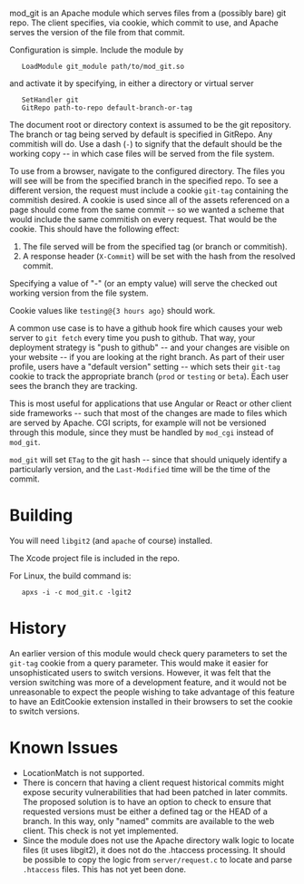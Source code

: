 
mod_git is an Apache module which serves files from a (possibly bare) git repo.  The client specifies, via cookie, which commit to use, and Apache serves the version of the file from that commit.

Configuration is simple.  Include the module by

```
   LoadModule git_module path/to/mod_git.so
```

and activate it by specifying, in either a directory or virtual server

```
   SetHandler git
   GitRepo path-to-repo default-branch-or-tag
```

The document root or directory context is assumed to be the git repository.  The branch or tag being served by default is specified in GitRepo.  Any commitish will do.  Use a dash (`-`) to signify that the default should be the working copy -- in which case files will be served from the file system.

To use from a browser, navigate to the configured directory.  The files you will see will be from the specified branch in the specified repo.  To see a different version, the request must include a cookie `git-tag` containing the commitish desired.  A cookie is used since all of the assets referenced on a page should come from the same commit -- so we wanted a scheme that would include the same commitish on every request.  That would be the cookie.  This should have the following effect:

1.  The file served will be from the specified tag (or branch or commitish).
2.  A response header (`X-Commit`) will be set with the hash from the resolved commit.

Specifying a value of "-" (or an empty value) will serve the checked out working version from the file system.

Cookie values like `testing@{3 hours ago}` should work.

A common use case is to have a github hook fire which causes your web server to `git fetch` every time you push to github.  That way, your deployment strategy is "push to github" -- and your changes are visible on your website -- if you are looking at the right branch.  As part of their user profile, users have a "default version" setting -- which sets their `git-tag` cookie to track the appropriate branch (`prod` or `testing` or `beta`).  Each user sees the branch they are tracking.

This is most useful for applications that use Angular or React or other client side frameworks -- such that most of the changes are made to files which are served by Apache.  CGI scripts, for example will not be versioned through this module, since they must be handled by `mod_cgi` instead of `mod_git`.

`mod_git` will set `ETag` to the git hash -- since that should uniquely identify a particularly version, and the `Last-Modified` time will be the time of the commit.

Building
========

You will need `libgit2` (and `apache` of course) installed.

The Xcode project file is included in the repo.

For Linux, the build command is:

```
   apxs -i -c mod_git.c -lgit2
```

History
=======

An earlier version of this module would check query parameters to set the `git-tag` cookie from a query parameter.  This would make it easier for unsophisticated users to switch versions.  However, it was felt that the version switching was more of a development feature, and it would not be unreasonable to expect the people wishing to take advantage of this feature to have an EditCookie extension installed in their browsers to set the cookie to switch versions.

Known Issues
============

- LocationMatch is not supported.
- There is concern that having a client request historical commits might expose security vulnerabilities that had been patched in later commits.  The proposed solution is to have an option to check to ensure that requested versions must be either a defined tag or the HEAD of a branch.  In this way, only "named" commits are available to the web client.  This check is not yet implemented.
- Since the module does not use the Apache directory walk logic to locate files (it uses libgit2), it does not do the .htaccess processing.  It should be possible to copy the logic from  `server/request.c`  to locate and parse `.htaccess` files.  This has not yet been done.

